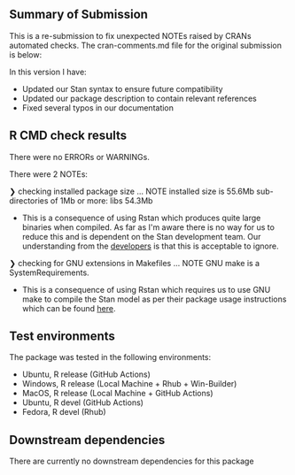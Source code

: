 ## Summary of Submission

This is a re-submission to fix unexpected NOTEs raised by CRANs automated
checks. The cran-comments.md file for the original submission is below:

In this version I have:

* Updated our Stan syntax to ensure future compatibility
* Updated our package description to contain relevant references
* Fixed several typos in our documentation

## R CMD check results

There were no ERRORs or WARNINGs.

There were 2 NOTEs:

❯ checking installed package size ... NOTE
  installed size is 55.6Mb
  sub-directories of 1Mb or more:
    libs  54.3Mb

- This is a consequence of using Rstan which produces quite large binaries when compiled. As far as I'm aware there is no way for us to reduce this and is dependent on the Stan development team. Our understanding from the [developers](https://discourse.mc-stan.org/t/using-rstan-in-an-r-package-generates-r-cmd-check-notes/26628) is that this is acceptable to ignore.


❯ checking for GNU extensions in Makefiles ... NOTE
  GNU make is a SystemRequirements.

- This is a consequence of using Rstan which requires us to use GNU make to compile the Stan model as per their package usage instructions which can be found [here](https://cran.r-project.org/web/packages/rstantools/vignettes/minimal-rstan-package.html).



## Test environments

The package was tested in the following environments:

- Ubuntu, R release (GitHub Actions)
- Windows, R release (Local Machine + Rhub + Win-Builder)
- MacOS, R release (Local Machine + GitHub Actions)
- Ubuntu, R devel (GitHub Actions)
- Fedora, R devel (Rhub)

## Downstream dependencies

There are currently no downstream dependencies for this package
